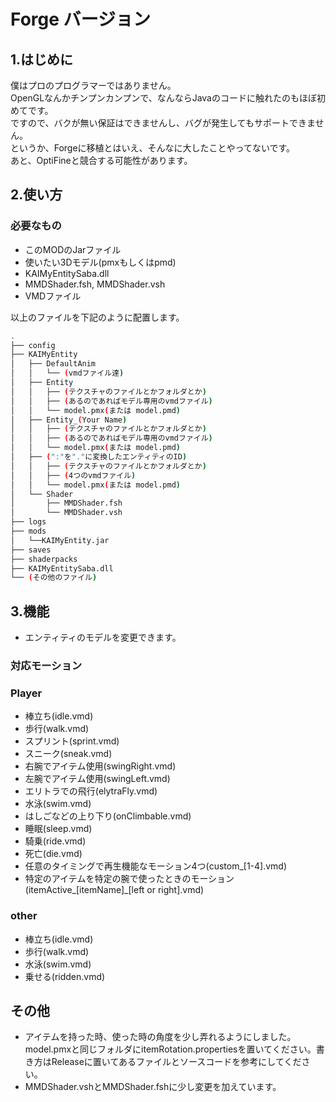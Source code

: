 # Forge バージョン

## 1.はじめに

僕はプロのプログラマーではありません。  
OpenGLなんかチンプンカンプンで、なんならJavaのコードに触れたのもほぼ初めてです。  
ですので、バクが無い保証はできませんし、バグが発生してもサポートできません。  
というか、Forgeに移植とはいえ、そんなに大したことやってないです。  
あと、OptiFineと競合する可能性があります。

## 2.使い方

### 必要なもの

* このMODのJarファイル
* 使いたい3Dモデル(pmxもしくはpmd)
* KAIMyEntitySaba.dll
* MMDShader.fsh, MMDShader.vsh
* VMDファイル

以上のファイルを下記のように配置します。

```bash
.
├── config
├── KAIMyEntity
│   ├── DefaultAnim
│   │   └── (vmdファイル達)
│   ├── Entity
│   │   ├── (テクスチャのファイルとかフォルダとか)
│   │   ├── (あるのであればモデル専用のvmdファイル)
│   │   └── model.pmx(または model.pmd)
│   ├── Entity_(Your Name)
│   │   ├── (テクスチャのファイルとかフォルダとか)
│   │   ├── (あるのであればモデル専用のvmdファイル)
│   │   └── model.pmx(または model.pmd)
│   ├── (":"を"."に変換したエンティティのID)
│   │   ├── (テクスチャのファイルとかフォルダとか)
│   │   ├── (4つのvmdファイル)
│   │   └── model.pmx(または model.pmd)
│   └── Shader
│       ├── MMDShader.fsh
│       └── MMDShader.vsh
├── logs
├── mods
│   └──KAIMyEntity.jar
├── saves
├── shaderpacks
├── KAIMyEntitySaba.dll
└── (その他のファイル)
```

## 3.機能

* エンティティのモデルを変更できます。

### 対応モーション

### Player

* 棒立ち(idle.vmd)
* 歩行(walk.vmd)
* スプリント(sprint.vmd)
* スニーク(sneak.vmd)
* 右腕でアイテム使用(swingRight.vmd)
* 左腕でアイテム使用(swingLeft.vmd)
* エリトラでの飛行(elytraFly.vmd)
* 水泳(swim.vmd)
* はしごなどの上り下り(onClimbable.vmd)
* 睡眠(sleep.vmd)
* 騎乗(ride.vmd)
* 死亡(die.vmd)
* 任意のタイミングで再生機能なモーション4つ(custom_[1-4].vmd)
* 特定のアイテムを特定の腕で使ったときのモーション(itemActive_[itemName]_[left or right].vmd)

### other

* 棒立ち(idle.vmd)
* 歩行(walk.vmd)
* 水泳(swim.vmd)
* 乗せる(ridden.vmd)

## その他

* アイテムを持った時、使った時の角度を少し弄れるようにしました。model.pmxと同じフォルダにitemRotation.propertiesを置いてください。書き方はReleaseに置いてあるファイルとソースコードを参考にしてください。
* MMDShader.vshとMMDShader.fshに少し変更を加えています。
